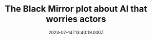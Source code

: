 ---
external: true
url: https://www.bbc.com/news/technology-66200334
title: The Black Mirror plot about AI that worries actors
description: Hollywood actors are striking for the first time in 43 years, bringing the American movie and television business to a halt, partly over fears about the impact of artificial intelligence (AI).
date: 2023-07-14T13:40:19.000Z
icon: https://www.google.com/s2/favicons?domain=bbc.com&sz=32
source: BBC
---